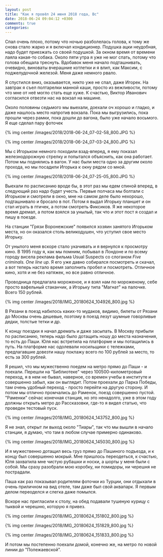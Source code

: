 ```yaml
---
layout: post
title: "Как я провёл 24 июня 2018 года, Вс"
date: 2018-06-24 09:04:12 +0300
comments: true
categories: 
---
```

Спал очень плохо, потому что ночью разболелась голова, к тому же снова стало жарко и я включал кондиционер. Подушка ацки неудобная, надо будет приезжать со своей подушкой. За окном время от времени лаяла какая-то собака. Около пяти утра я уже не мог спать, потому что голова обещала треснуть. Вдобавок меня начало подташнивать, очевидно, виноваты вчерашние котлетки и я влип, как Максим, с поджелудочной железой. Меня даже немного рвало.

Я спустился вниз, оказывается, никто уже не спал, даже Игорек. На завтрак я съел полтарелки манной каши, просто из вежливости, потому что мне от неё могло стать еще хуже. К счастью, Виктор Иванович согласился отвезти нас на вокзал на машине.

Около половины седьмого мы выехали, доехали оч хорошо и гладко, и даже нашлось место напротив вокзала. Пока мы выгрузились, пока прошли через рамки, пока дошли до вагона, было уже начало восьмого. Я еще сделал пару фоточек

{% img center /images/2018/2018-06-24_07-02-58_800.JPG %}

{% img center /images/2018/2018-06-24_07-03-24_800.JPG %}

Мы с Игорьком немного походили взад-вперед, я ему показал железнодорожную стрелку и попытался объяснить, как она работает. Потом мы поднялись в вагон. У нас были места одно за другим около прохода, но мы посадили Игорька к окну рядом со мной.

{% img center /images/2018/2018-06-24_07-25-05_800.JPG %}

Выехали по расписанию вроде бы, в этот раз мы едем спиной вперед, в следующий раз надо будет учесть. Первые полчаса мы болтали с Игорьком и смотрели в окно, мне на самом деле было нехорошо, подташнивало и бросало в пот. Потом я выдал Игорьку планшет и он стал играть в птичек, а потом смотреть Фиксиков. Я же некоторое время дремал, а потом взялся за унылый, так что и этот пост я создал и пишу в поезде. 

На станции "Грязи Воронежские" появился хозяин занятого Игорьком места, но он оказался столь великодушен, что уступил свое место Игорьку.

От унылого меня вскоре стало укачивать и я вернулся к просмотру кино. В 1995 году я, как мы помним, побывал в Лондоне и по всему городу висела реклама фильма Usual Suspects со слоганом *Five criminals. One line up*. Я его уже давно собирался посмотреть и скачал, а вот теперь настало время заполнить пробел и посмотреть. Отличное кино, хотя и не без натяжек, но все равно отличное. 

Проводница предлагала мороженое, и я взял нам по мороженому, себе просто вафельный стаканчик, а Игорьку типа "Магнат" на палочке. Всего 150 рублей.

{% img center /images/2018/IMG_20180624_104926_800.jpg %}

В Рязани в поезд набилось каких-то мудаков, видимо, билеты от Рязани до Москвы очень дешевые, поэтому в поезд лезут шумные говорливые дедки, толстые тетки и др.

К концу поездки я начал дремать и даже засыпать. В Москву прибыли по расписанию, теперь надо было дотащить ношу до места назначения, то есть до Паши. Юля нас встретила на платформе и мы потащились в путь. На платформе нас одолевали носильщики с тележками, предлагавшие довезти нашу поклажу всего по 100 рублей за место, то есть за 300 рублей.

Я решил, что мы мужественно поедем на метро прямо до Паши - и поехали. Перешли на "Библиотеке" через 100500-километровый переход, я в нем не бывал, наверное, со времен учебы в институте и совершенно забыл, как он выглядит. Потом проехали до Парка Победы, там очень удобный переход - просто перейти на другую сторону. И потом мы отлично промчались до Раменок, поезд совершенно пустой. "Раменки" сейчас конечная станция, но это ненадолго, уже в этом году должны открыть метро до Рассказовки, где-то я видел статью, что проведен тестовый пуск. 

{% img center /images/2018/IMG_20180624_143752_800.jpg %}

Я не знал, открыт ли выход около "Тиары", так что мы вышли в начало станции, я думаю, что там в любом случае примерно одинаково.

{% img center /images/2018/IMG_20180624_145030_800.jpg %}

И я мужественно дотащил весь груз прямо до Пашиного подъезда, и к концу был совершенно мокрый. Мне пришлось переодеться, к счастью, Юля захватила мне чистую рубашки и носки, а шорты у меня были с собой. Мы сразу разобрали мою коробку, ни помидоры, ни черешня не пострадали.

Паша как раз показывал родителям фоточки из Турции, они отдыхали в очень приличном на вид отеле, там даже был свой аквапарк. Я первым делом переоделся и слегка даже помылся.

Вскоре нас пригласили к столу, на обед подавали тушеную курицу с тыквой и черешню, которую я привез.

{% img center /images/2018/IMG_20180624_151802_800.jpg %}

{% img center /images/2018/IMG_20180624_151829_800.jpg %}

{% img center /images/2018/IMG_20180624_151833_800.jpg %}

И потом мы постепенно поехали домой, конечно же, на метро по новой линии до "Полежаевской".